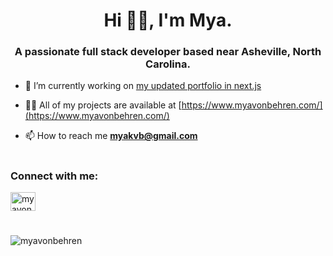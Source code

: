 <h1 align="center">Hi 👋🏽, I'm Mya.</h1>
<h3 align="center">A passionate full stack developer based near Asheville, North Carolina.</h3>

- 🔭 I’m currently working on [my updated portfolio in next.js](https://github.com/myavonbehren/portfolio)

- 👨‍💻 All of my projects are available at [https://www.myavonbehren.com/](https://www.myavonbehren.com/)

- 📫 How to reach me **myakvb@gmail.com**

<h1> </h1>

<h3 align="left">Connect with me:</h3>
<p align="left">
<a href="https://linkedin.com/in/myavonbehren" target="blank"><img align="center" src="https://raw.githubusercontent.com/rahuldkjain/github-profile-readme-generator/master/src/images/icons/Social/linked-in-alt.svg" alt="myavonbehren" height="30" width="40" /></a>
</p>

<h1> </h1>

<p><img align="center" src="https://github-readme-stats.vercel.app/api/top-langs?username=myavonbehren&show_icons=true&locale=en&layout=compact" alt="myavonbehren" /></p>
